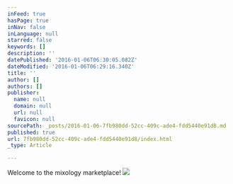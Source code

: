 ```yaml
---
inFeed: true
hasPage: true
inNav: false
inLanguage: null
starred: false
keywords: []
description: ''
datePublished: '2016-01-06T06:30:05.082Z'
dateModified: '2016-01-06T06:29:16.340Z'
title: ''
author: []
authors: []
publisher:
  name: null
  domain: null
  url: null
  favicon: null
sourcePath: _posts/2016-01-06-7fb980dd-52cc-409c-ade4-fdd5440e91d8.md
published: true
url: 7fb980dd-52cc-409c-ade4-fdd5440e91d8/index.html
_type: Article

---
```

Welcome to the mixology marketplace!
![](https://the-grid-user-content.s3-us-west-2.amazonaws.com/da52c74e-4d63-414f-981b-0dfdf1578932.png)